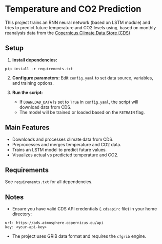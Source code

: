 # Temperature and CO2 Prediction

This project trains an RNN neural network (based on LSTM module) and tries to predict future temperature and CO2 levels using, 
based on monthly reanalysis data from the [Copernicus Climate Data Store (CDS)](https://ads.atmosphere.copernicus.eu/datasets/cams-global-ghg-reanalysis-egg4?tab=overview)

## Setup

1. **Install dependencies:**
```shell
pip install -r requirements.txt
```
2. **Configure parameters:**
   Edit `config.yaml` to set data source, variables, and training options.

3. **Run the script:**
   - If `DOWNLOAD_DATA` is set to `True` in `config.yaml`, the script will download data from CDS.
   - The model will be trained or loaded based on the `RETRAIN` flag.

## Main Features

- Downloads and processes climate data from CDS.
- Preprocesses and merges temperature and CO2 data.
- Trains an LSTM model to predict future values.
- Visualizes actual vs predicted temperature and CO2.

## Requirements

See `requirements.txt` for all dependencies.

## Notes

- Ensure you have valid CDS API credentials (`.cdsapirc` file) in your home directory:
```properties
url: https://ads.atmosphere.copernicus.eu/api
key: <your-api-key>
```
- The project uses GRIB data format and requires the `cfgrib` engine.
